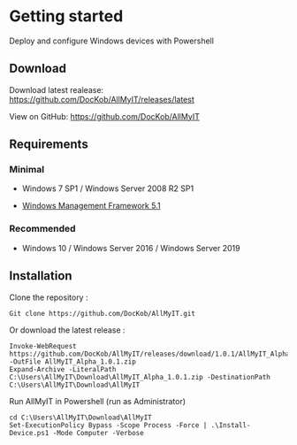 
# Getting started

  

Deploy and configure Windows devices with Powershell

  

## Download



Download latest realease: https://github.com/DocKob/AllMyIT/releases/latest



View on GitHub: https://github.com/DocKob/AllMyIT



## Requirements

  

### Minimal

  

- Windows 7 SP1 / Windows Server 2008 R2 SP1

-  [Windows Management Framework 5.1](https://www.microsoft.com/en-us/download/details.aspx?id=54616)

  

### Recommended

  

- Windows 10 / Windows Server 2016 / Windows Server 2019



## Installation

Clone the repository :

    Git clone https://github.com/DocKob/AllMyIT.git

Or download the latest release : 

    Invoke-WebRequest https://github.com/DocKob/AllMyIT/releases/download/1.0.1/AllMyIT_Alpha_1.0.1.zip -OutFile AllMyIT_Alpha_1.0.1.zip
    Expand-Archive -LiteralPath C:\Users\AllMyIT\Download\AllMyIT_Alpha_1.0.1.zip -DestinationPath C:\Users\AllMyIT\Download\AllMyIT

Run AllMyIT in Powershell (run as Administrator)

    cd C:\Users\AllMyIT\Download\AllMyIT
    Set-ExecutionPolicy Bypass -Scope Process -Force | .\Install-Device.ps1 -Mode Computer -Verbose